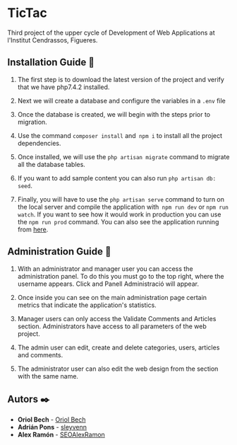 # TicTac

Third project of the upper cycle of Development of Web Applications at l'Institut Cendrassos, Figueres.

## Installation Guide 🚀

1. The first step is to download the latest version of the project and verify that we have php7.4.2 installed.

2. Next we will create a database and configure the variables in a `.env` file

3. Once the database is created, we will begin with the steps prior to migration.

4. Use the command `composer install` and` npm i` to install all the project dependencies.

5. Once installed, we will use the `php artisan migrate` command to migrate all the database tables.

6. If you want to add sample content you can also run `php artisan db: seed`.

7. Finally, you will have to use the `php artisan serve` command to turn on the local server and compile the application with` npm run dev` or `npm run watch`. If you want to see how it would work in production you can use the `npm run prod` command. You can also see the application running from [here](https://tictac.seoalexramon.dev/).

## Administration Guide 🔧

1. With an administrator and manager user you can access the administration panel. To do this you must go to the top right, where the username appears. Click and Panell Administració will appear.

2. Once inside you can see on the main administration page certain metrics that indicate the application's statistics.

3. Manager users can only access the Validate Comments and Articles section. Administrators have access to all parameters of the web project.

4. The admin user can edit, create and delete categories, users, articles and comments.

5. The administrator user can also edit the web design from the section with the same name.

## Autors ✒️

* **Oriol Bech**  - [Oriol Bech](https://github.com/OriolBech)
* **Adrián Pons** - [sleyvenn](https://github.com/sleyvenn)
* **Alex Ramón** - [SEOAlexRamon](https://github.com/SEOAlexRamon)